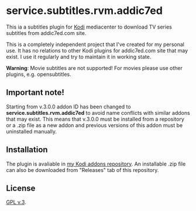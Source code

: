 # service.subtitles.rvm.addic7ed

This ia a subtitles plugin for [Kodi](www.kodi.tv) mediacenter to download
TV series subtitles from addic7ed.com site.

This is a completely independent project that I've created for my personal use.
It has no relations to other Kodi plugins for addic7ed.com site that may exist.
I use it regularly and try to maintain it in working state.

**Warning**: Movie subtitles are not supported! For movies please use other plugins,
e.g. opensubtitles.

## Important note!

Starting from v.3.0.0 addon ID has been changed to **service.subtitles.rvm.addic7ed**
to avoid name conflicts with similar addons that may exist. This means that
v.3.0.0 must be installed from a repository or a .zip file as a new addon and
previous versions of this addon must be uninstalled manually.

## Installation

The plugin is avaliable in
[my Kodi addons repository](https://romanvm.github.io/kodi_repo/repo/repository.romanvm/repository.romanvm-2.0.0.zip).
An installable .zip file can also be downloaded from "Releases" tab of this repository.

## License

[GPL v.3](http://www.gnu.org/licenses/gpl-3.0.en.html).
